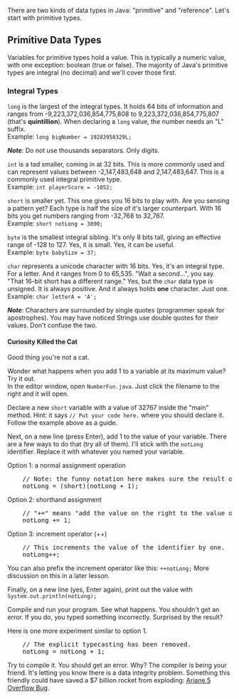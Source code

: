 There are two kinds of data types in Java: &quot;primitive&quot; and &quot;reference&quot;. Let's start with primitive types.

## Primitive Data Types
Variables for primitive types hold a value. This is typically a numeric value, with one exception: boolean (true or false).
The majority of Java's primitive types are integral (no decimal) and we'll cover those first.

### Integral Types
`long` is the largest of the integral types. It holds 64 bits of information and ranges from -9,223,372,036,854,775,808 to 9,223,372,036,854,775,807 (that's **quintillion**). When declaring a `long` value, the number needs an "L" suffix.    
Example: `long bigNumber = 19283958329L;`

*__Note__*: Do not use thousands separators. Only digits.

`int` is a tad smaller, coming in at 32 bits. This is more commonly used and can represent values between -2,147,483,648 and 2,147,483,647. This is a commonly used integral primitive type.  
Example: `int playerScore = -1052;`

`short` is smaller yet. This one gives you 16 bits to play with. Are you sensing a pattern yet? Each type is half the size of it's larger counterpart. With 16 bits you get numbers ranging from -32,768 to 32,767.  
Example: `short notLong = 3890;`

`byte` is the smallest integral sibling. It's only 8 bits tall, giving an effective range of -128 to 127. Yes, it is small. Yes, it can be useful.  
Example: `byte babySize = 37;`

`char` represents a unicode character with 16 bits. Yes, it's an integral type. For a letter. And it ranges from 0 to 65,535. &quot;Wait a second&hellip;&quot;, you say. &quot;That 16-bit short has a different range.&quot; Yes, but the `char` data type is unsigned. It is always positive. And it always holds **one** character. Just one.  
Example: `char letterA = 'A';`

*__Note__*: Characters are surrounded by single quotes (programmer speak for apostrophes). You may have noticed Strings use double quotes for their values. Don't confuse the two.

#### Curiosity Killed the Cat
Good thing you're not a cat.

Wonder what happens when you add 1 to a variable at its maximum value? Try it out.  
In the editor window, open `NumberFun.java`. Just click the filename to the right and it will open.  

Declare a new `short` variable with a value of 32767 inside the "main" method. Hint: it says `// Put your code here.` where you should declare it. Follow the example above as a guide.

Next, on a new line (press Enter), add 1 to the value of your variable. 
There are a few ways to do that (try all of them). I'll stick with the `notLong` identifier. Replace it with whatever you named your variable.  

Option 1: a normal assignment operation
<pre class="file">
    // Note: the funny notation here makes sure the result of the equation is a short. This is known as explicit typecasting.
    notLong = (short)(notLong + 1);
</pre>

Option 2: shorthand assignment
<pre class="file">
    // "+=" means "add the value on the right to the value on the left and assign the result to the identifier on the left."
    notLong += 1;
</pre>

Option 3: increment operator (++)
<pre class="file">
    // This increments the value of the identifier by one.
    notLong++;
</pre>
You can also prefix the increment operator like this: `++notLong;` More discussion on this in a later lesson.

Finally, on a new line (yes, Enter again), print out the value with `System.out.println(notLong);`

Compile and run your program. See what happens. You shouldn't get an error. If you do, you typed something incorrectly. Surprised by the result?

Here is one more experiment similar to option 1.
<pre class="file">
    // The explicit typecasting has been removed.
    notLong = notLong + 1;
</pre>

Try to compile it. You should get an error. Why? The compiler is being your friend. It's letting you know there is a data integrity problem. Something this friendly could have saved a $7 billion rocket from exploding: [Ariane 5 Overflow Bug](https://around.com/ariane.html).